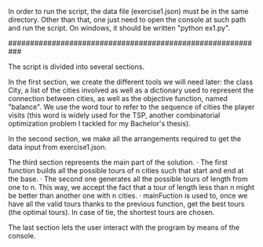 In order to run the script, the data file (exercise1.json) must be in the same directory. Other than that, one just need to open the console at such path and run the script. On windows, it should be written "python ex1.py".


###########################################################


The script is divided into several sections.

In the first section, we create the different tools we will need later: the class City, a list of the cities involved as well as a dictionary used to represent the connection between cities, as well as the objective function, named "balance".
We use the word tour to refer to the sequence of cities the player visits (this word is widely used for the TSP, another combinatorial optimization problem I tackled for my Bachelor's thesis).

In the second section, we make all the arrangements required to get the data input from exercise1.json.

The third section represents the main part of the solution.
	· The first function builds all the possible tours of n cities such that start and end at the base.
	· The second one generates all the possible tours of length from one to n. This way, we accept the fact that a tour of length less than n might be better than another one with n cities.
	· mainFuction is used to, once we have all the valid tours thanks to the previous function, get the best tours (the optimal tours). In case of tie, the shortest tours are chosen.
	
The last section lets the user interact with the program by means of the console.